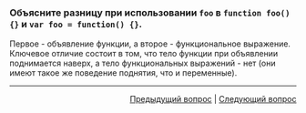 ### Объясните разницу при использовании `foo` в `function foo() {}` и `var foo = function() {}`.

Первое - объявление функции, а второе - функциональное выражение. Ключевое отличие состоит в том, что тело функции при объявлении поднимается наверх, а тело функциональных выражений - нет (они имеют такое же поведение поднятия, что и переменные).

---

<div align="right">
<a href="39.md">Предыдущий вопрос</a> | <a href="41.md">Следующий вопрос</a>
</div>

